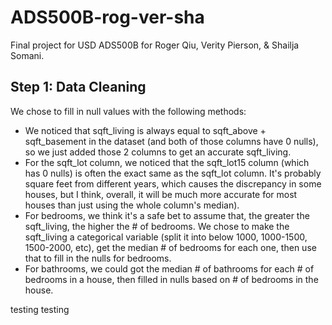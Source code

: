 # ADS500B-rog-ver-sha
Final project for USD ADS500B for Roger Qiu, Verity Pierson, &amp; Shailja Somani.

## Step 1: Data Cleaning
We chose to fill in null values with the following methods: 
* We noticed that sqft_living is always equal to sqft_above + sqft_basement in the dataset (and both of those columns have 0 nulls), so we just added those 2 columns to get an accurate sqft_living.
* For the sqft_lot column, we noticed that the sqft_lot15 column (which has 0 nulls) is often the exact same as the sqft_lot column. It's probably square feet from different years, which causes the discrepancy in some houses, but I think, overall, it will be much more accurate for most houses than just using the whole column's median).
* For bedrooms, we think it's a safe bet to assume that, the greater the sqft_living, the higher the # of bedrooms. We chose to make the sqft_living a categorical variable (split it into below 1000, 1000-1500, 1500-2000, etc), get the median # of bedrooms for each one, then use that to fill in the nulls for bedrooms.
* For bathrooms, we could got the median # of bathrooms for each # of bedrooms in a house, then filled in nulls based on # of bedrooms in the house.

testing testing
